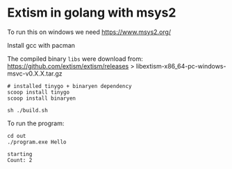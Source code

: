 
# Extism in golang with msys2

To run this on windows we need https://www.msys2.org/

Install gcc with pacman

The compiled binary `libs` were download from: https://github.com/extism/extism/releases >
libextism-x86_64-pc-windows-msvc-v0.X.X.tar.gz

```shellscript
# installed tinygo + binaryen dependency
scoop install tinygo
scoop install binaryen

sh ./build.sh
```

To run the program:
```shellscript
cd out
./program.exe Hello
```
```output
starting
Count: 2
```
